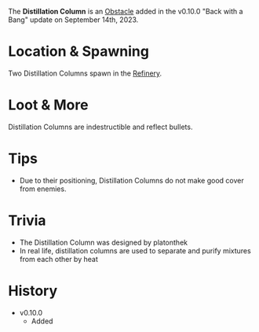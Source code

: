 The **Distillation Column** is an [Obstacle](/obstacles) added in the v0.10.0 "Back with a Bang" update on September 14th, 2023.

# Location & Spawning

Two Distillation Columns spawn in the [Refinery](/buildings/refinery).

# Loot & More

Distillation Columns are indestructible and reflect bullets.

# Tips

- Due to their positioning, Distillation Columns do not make good cover from enemies.

# Trivia

- The Distillation Column was designed by platonthek
- In real life, distillation columns are used to separate and purify mixtures from each other by heat

# History

- v0.10.0
  - Added
